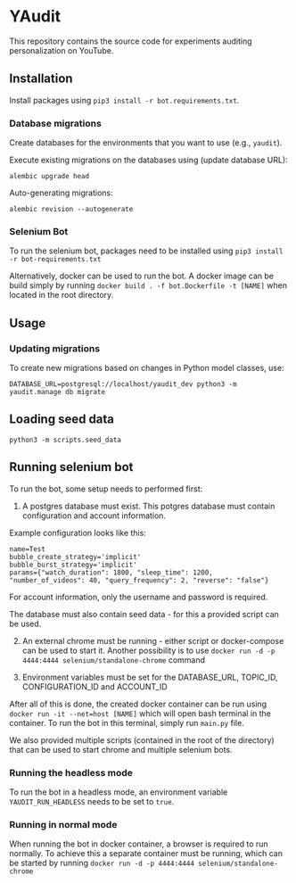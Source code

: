 # YAudit

This repository contains the source code for experiments auditing personalization on YouTube.

## Installation

Install packages using `pip3 install -r bot.requirements.txt`.

### Database migrations

Create databases for the environments that you want to use (e.g., `yaudit`).

Execute existing migrations on the databases using (update database URL):

```
alembic upgrade head
```

Auto-generating migrations:
```
alembic revision --autogenerate
```

### Selenium Bot

To run the selenium bot, packages need to be installed using `pip3 install -r bot-requirements.txt`

Alternatively, docker can be used to run the bot. A docker image can be build simply by running `docker build . -f bot.Dockerfile -t [NAME]` when located in the root directory.



## Usage


### Updating migrations

To create new migrations based on changes in Python model classes, use:

```
DATABASE_URL=postgresql://localhost/yaudit_dev python3 -m yaudit.manage db migrate
```

## Loading seed data

```
python3 -m scripts.seed_data
```

## Running selenium bot

To run the bot, some setup needs to performed first:

1. A postgres database must exist.
This potgres database must contain configuration and account information.

Example configuration looks like this:

```
name=Test
bubble_create_strategy='implicit'
bubble_burst_strategy='implicit'
params={"watch_duration": 1800, "sleep_time": 1200, "number_of_videos": 40, "query_frequency": 2, "reverse": "false"}
```

For account information, only the username and password is required.

The database must also contain seed data - for this a provided script can be used.

2. An external chrome must be running - either script or docker-compose can be used to start it. Another possibility is to use `docker run -d -p 4444:4444 selenium/standalone-chrome` command

3. Environment variables must be set for the DATABASE\_URL, TOPIC\_ID, CONFIGURATION\_ID and ACCOUNT\_ID

After all of this is done, the created docker container can be run using `docker run -it --net=host [NAME]` which will open bash terminal in the container.
To run the bot in this terminal, simply run `main.py` file.


We also provided multiple scripts (contained in the root of the directory) that can be used to start chrome and multiple selenium bots.

### Running the headless mode

To run the bot in a headless mode, an environment variable `YAUDIT_RUN_HEADLESS` needs to be set to `true`.

### Running in normal mode

When running the bot in docker container, a browser is required to run normally. To achieve this a separate container must be running,
which can be started by running `docker run -d -p 4444:4444 selenium/standalone-chrome`
